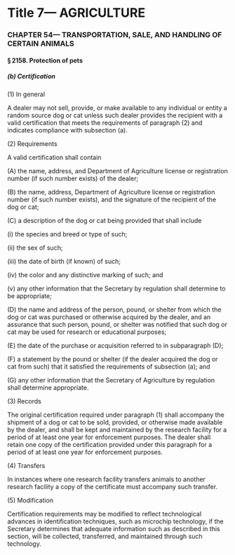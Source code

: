 
# Title 7— AGRICULTURE
### CHAPTER 54— TRANSPORTATION, SALE, AND HANDLING OF CERTAIN ANIMALS
#### § 2158. Protection of pets
##### (b) Certification

(1) In general

A dealer may not sell, provide, or make available to any individual or entity a random source dog or cat unless such dealer provides the recipient with a valid certification that meets the requirements of paragraph (2) and indicates compliance with subsection (a).

(2) Requirements

A valid certification shall contain

(A) the name, address, and Department of Agriculture license or registration number (if such number exists) of the dealer;

(B) the name, address, Department of Agriculture license or registration number (if such number exists), and the signature of the recipient of the dog or cat;

(C) a description of the dog or cat being provided that shall include

(i) the species and breed or type of such;

(ii) the sex of such;

(iii) the date of birth (if known) of such;

(iv) the color and any distinctive marking of such; and

(v) any other information that the Secretary by regulation shall determine to be appropriate;

(D) the name and address of the person, pound, or shelter from which the dog or cat was purchased or otherwise acquired by the dealer, and an assurance that such person, pound, or shelter was notified that such dog or cat may be used for research or educational purposes;

(E) the date of the purchase or acquisition referred to in subparagraph (D);

(F) a statement by the pound or shelter (if the dealer acquired the dog or cat from such) that it satisfied the requirements of subsection (a); and

(G) any other information that the Secretary of Agriculture by regulation shall determine appropriate.

(3) Records

The original certification required under paragraph (1) shall accompany the shipment of a dog or cat to be sold, provided, or otherwise made available by the dealer, and shall be kept and maintained by the research facility for a period of at least one year for enforcement purposes. The dealer shall retain one copy of the certification provided under this paragraph for a period of at least one year for enforcement purposes.

(4) Transfers

In instances where one research facility transfers animals to another research facility a copy of the certificate must accompany such transfer.

(5) Modification

Certification requirements may be modified to reflect technological advances in identification techniques, such as microchip technology, if the Secretary determines that adequate information such as described in this section, will be collected, transferred, and maintained through such technology.
